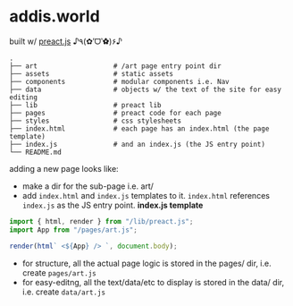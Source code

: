 # addis.world

built w/ [preact.js](https://preactjs.com) ♪٩(✿′ᗜ‵✿)۶♪
```
.
├── art                   # /art page entry point dir
├── assets                # static assets
├── components            # modular components i.e. Nav
├── data                  # objects w/ the text of the site for easy editing
├── lib                   # preact lib
├── pages                 # preact code for each page
├── styles                # css stylesheets
├── index.html            # each page has an index.html (the page template)
├── index.js              # and an index.js (the JS entry point)
└── README.md
```

adding a new page looks like:
* make a dir for the sub-page i.e. art/
* add `index.html` and `index.js` templates to it. `index.html` references `index.js` as the JS entry point.
**index.js template**
```js
import { html, render } from "/lib/preact.js";
import App from "/pages/art.js";

render(html` <${App} /> `, document.body);
```
* for structure, all the actual page logic is stored in the pages/ dir, i.e. create `pages/art.js`
* for easy-editng, all the text/data/etc to display is stored in the data/ dir, i.e. create `data/art.js`
